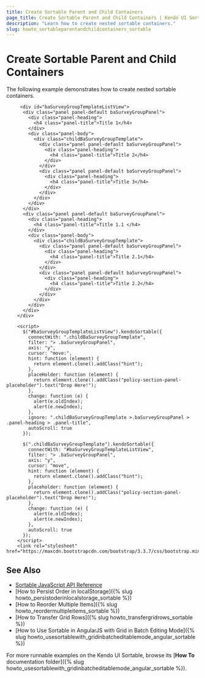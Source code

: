 ```yaml
---
title: Create Sortable Parent and Child Containers
page_title: Create Sortable Parent and Child Containers | Kendo UI Sortable
description: "Learn how to create nested sortable containers."
slug: howto_sortableparentandchildcontainers_sortable
---
```


# Create Sortable Parent and Child Containers

The following example demonstrates how to create nested sortable containers.



```dojo
     <div id="baSurveyGroupTemplateListView">
      <div class="panel panel-default baSurveyGroupPanel">
        <div class="panel-heading">
          <h4 class="panel-title">Title 1</h4>
        </div>
        <div class="panel-body">
          <div class="childBaSurveyGroupTemplate">
            <div class="panel panel-default baSurveyGroupPanel">
              <div class="panel-heading">
                <h4 class="panel-title">Title 2</h4>
              </div>
            </div>
            <div class="panel panel-default baSurveyGroupPanel">
              <div class="panel-heading">
                <h4 class="panel-title">Title 3</h4>
              </div>
            </div>
          </div>
        </div>
      </div>
      <div class="panel panel-default baSurveyGroupPanel">
        <div class="panel-heading">
          <h4 class="panel-title">Title 1.1 </h4>
        </div>
        <div class="panel-body">
          <div class="childBaSurveyGroupTemplate">
            <div class="panel panel-default baSurveyGroupPanel">
              <div class="panel-heading">
                <h4 class="panel-title">Title 2.1</h4>
              </div>
            </div>
            <div class="panel panel-default baSurveyGroupPanel">
              <div class="panel-heading">
                <h4 class="panel-title">Title 2.2</h4>
              </div>
            </div>
          </div>
        </div>
      </div>
    </div>

    <script>
      $("#baSurveyGroupTemplateListView").kendoSortable({
        connectWith: ".childBaSurveyGroupTemplate",
        filter: "> .baSurveyGroupPanel",
        axis: "y",
        cursor: "move:",
        hint: function (element) {
          return element.clone().addClass("hint");
        },
        placeHolder: function (element) {
          return element.clone().addClass("policy-section-panel-placeholder").text("Drop Here!");
        },
        change: function (e) {
          alert(e.oldIndex);
          alert(e.newIndex);
        },
        ignore: ".childBaSurveyGroupTemplate >.baSurveyGroupPanel > .panel-heading > .panel-title",
        autoScroll: true
      });

      $(".childBaSurveyGroupTemplate").kendoSortable({
        connectWith: "#baSurveyGroupTemplateListView",
        filter: "> .baSurveyGroupPanel",
        axis: "y",
        cursor: "move",
        hint: function (element) {
          return element.clone().addClass("hint");
        },
        placeholder: function (element) {
          return element.clone().addClass("policy-section-panel-placeholder").text("Drop Here!");
        },
        change: function (e) {
          alert(e.oldIndex);
          alert(e.newIndex);
        },
        autoScroll: true
      });
    </script>
    <link rel="stylesheet" href="https://maxcdn.bootstrapcdn.com/bootstrap/3.3.7/css/bootstrap.min.css">
```

## See Also

* [Sortable JavaScript API Reference](/api/javascript/ui/sortable)
* [How to Persist Order in localStorage]({% slug howto_persistoderinlocalstorage_sortable %})
* [How to Reorder Multiple Items]({% slug howto_reordermultipleitems_sortable %})
* [How to Transfer Grid Rows]({% slug howto_transfergridrows_sortable %})
* [How to Use Sortable in AngularJS with Grid in Batch Editing Mode]({% slug howto_usesortablewith_gridinbatcheditablemode_angular_sortable %})

For more runnable examples on the Kendo UI Sortable, browse its [**How To** documentation folder]({% slug howto_usesortablewith_gridinbatcheditablemode_angular_sortable %}).
